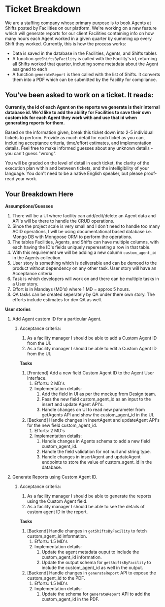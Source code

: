 # Ticket Breakdown
We are a staffing company whose primary purpose is to book Agents at Shifts posted by Facilities on our platform. We're working on a new feature which will generate reports for our client Facilities containing info on how many hours each Agent worked in a given quarter by summing up every Shift they worked. Currently, this is how the process works:

- Data is saved in the database in the Facilities, Agents, and Shifts tables
- A function `getShiftsByFacility` is called with the Facility's id, returning all Shifts worked that quarter, including some metadata about the Agent assigned to each
- A function `generateReport` is then called with the list of Shifts. It converts them into a PDF which can be submitted by the Facility for compliance.

## You've been asked to work on a ticket. It reads:

**Currently, the id of each Agent on the reports we generate is their internal database id. We'd like to add the ability for Facilities to save their own custom ids for each Agent they work with and use that id when generating reports for them.**


Based on the information given, break this ticket down into 2-5 individual tickets to perform. Provide as much detail for each ticket as you can, including acceptance criteria, time/effort estimates, and implementation details. Feel free to make informed guesses about any unknown details - you can't guess "wrong".


You will be graded on the level of detail in each ticket, the clarity of the execution plan within and between tickets, and the intelligibility of your language. You don't need to be a native English speaker, but please proof-read your work.

## Your Breakdown Here

**Assumptions/Guesses**
1. There will be a UI where facility can add/edit/delete an Agent data and API's will be there to handle the 
CRUD operations. 
2. Since the project scale is very small and I don't need to handle too many ACID operations, I will be using documentational based database
i.e. Mongo DB with Mongoose ORM to perform the operations.  
3. The tables Facilities, Agents, and Shifts can have multiple columns, with each having the ID's fields uniquely repereseting a row in that table.
4. With this requirement we will be adding a new column ```custom_agent_id``` in the Agents collection.
5. User story is something which is deliverable and can be demoed to the product without dependency on any other task. User story will have an Acceptance criteria.
6. Task is which developers will work on and there can be multiple tasks in a User story.
7. Effort is in Mandays (MD's) where 1 MD = approx 5 hours.
8. QA tasks can be created seperately by QA under there own story. The efforts include estimates for dev QA as well. 

**User stories**
1. Add Agent custom ID for a particular Agent. 
   1. Acceptance criteria:
      1. As a facility manager I should be able to add a Custom Agent ID from the UI.
      2. As a facility manager I should be able to edit a Custom Agent ID from the UI.
   
      **Tasks**
         1. [Frontend] Add a new field Custom Agent ID to the Agent User Interface.
            1. Efforts: 2 MD's
            2. Implementation details: 
               1. Add the field in UI as per the mockup from Design team. 
               2. Pass the new field custom_agent_id as an input to the insert and update Agent API's.
               3. Handle changes on UI to read new parameter from getAgents API and show the custom_agent_id in the UI. 
         2. [Backend] Handle changes in insertAgent and updateAgent API's for the new field custom_agent_id.
            1. Efforts: 2 MD's 
            2. Implementation details:
               1. Handle changes in Agents schema to add a new field custom_agent_id. 
               2. Handle the field validation for not null and string type.
               2. Handle changes in insertAgent and updateAgent endpoints to store the value of custom_agent_id in the database.



2. Generate Reports using Custom Agent ID.
    1. Acceptance criteria:
        1. As a facility manager I should be able to generate the reports using the Custom Agent field.
        2. As a facility manager I should be able to see the details of custom agent ID in the report.

       **Tasks**
        1. [Backend] Handle changes in `getShiftsByFacility` to fetch custom_agent_id information.
            1. Efforts: 1.5 MD's
            2. Implementation details:
               1. Update the agent metadata ouput to include the custom_agent_id information.  
               2. Update the output schema for `getShiftsByFacility` to include the custom_agent_id as well in the output.
        2. [Backend] Handle changes in `generateReport` API to expose the custom_agent_id to the PDF.
            1. Efforts: 1.5 MD's
            2. Implementation details:
               1.  Update the schema for `generateReport` API to add the custom_agent_id in the PDF.
